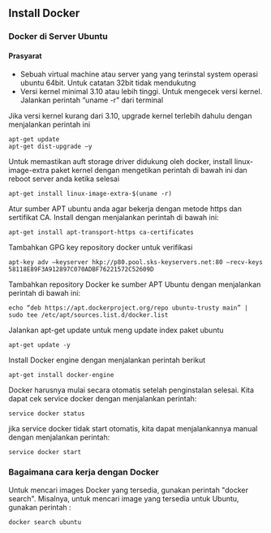 ## Install Docker 
### Docker di Server Ubuntu
#### Prasyarat
- Sebuah virtual machine atau server yang yang terinstal system operasi ubuntu 64bit. Untuk catatan 32bit tidak mendukutng
- Versi kernel minimal 3.10 atau lebih tinggi. Untuk mengecek versi kernel. Jalankan perintah “uname -r” dari terminal

Jika versi kernel kurang dari 3.10, upgrade kernel terlebih dahulu dengan menjalankan perintah ini
```
apt-get update
apt-get dist-upgrade –y
```
Untuk memastikan auft storage driver didukung oleh docker, install linux-image-extra paket kernel dengan mengetikan perintah di bawah ini dan reboot server anda ketika selesai
```
apt-get install linux-image-extra-$(uname -r)
```
Atur sumber APT ubuntu anda agar bekerja dengan metode https dan sertifikat CA. Install dengan menjalankan perintah di bawah ini:
```
apt-get install apt-transport-https ca-certificates
```
Tambahkan GPG key repository docker untuk verifikasi
```
apt-key adv –keyserver hkp://p80.pool.sks-keyservers.net:80 –recv-keys 58118E89F3A912897C070ADBF76221572C52609D
```
Tambahkan repository Docker ke sumber APT Ubuntu dengan menjalankan perintah di bawah ini:
```
echo “deb https://apt.dockerproject.org/repo ubuntu-trusty main” | sudo tee /etc/apt/sources.list.d/docker.list
```
Jalankan apt-get update untuk meng update index paket ubuntu
```
apt-get update -y
```
Install Docker engine dengan menjalankan perintah berikut
```
apt-get install docker-engine
```
Docker harusnya mulai secara otomatis setelah penginstalan selesai. Kita dapat cek service docker dengan menjalankan perintah:
```
service docker status
```
jika service docker tidak start otomatis, kita dapat menjalankannya manual dengan menjalankan perintah:
```
service docker start
```
### Bagaimana cara kerja dengan Docker
Untuk mencari images Docker yang tersedia, gunakan perintah "docker search". 
Misalnya, untuk mencari image yang tersedia untuk Ubuntu, gunakan perintah : 
```
docker search ubuntu
```


